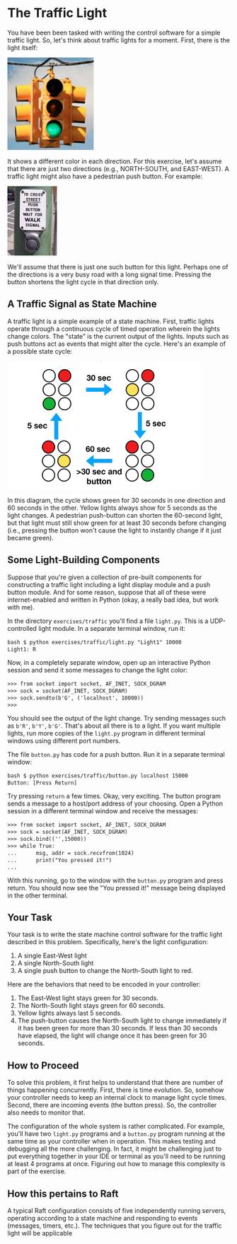 # The Traffic Light

You have been been tasked with writing the control software for a simple traffic light.  So, let's think about traffic lights for a moment.  First, there is the light itself:

![](images/trafficlight.png)

It shows a different color in each direction.  For this exercise, let's assume that there are just two directions (e.g., NORTH-SOUTH, and EAST-WEST).   A traffic light might also have a pedestrian push button.  For example:

![](images/trafficbutton.png)

We'll assume that there is just one such button for this light.  Perhaps one of the directions is a very busy road with a long signal time. Pressing the button shortens the light cycle in that direction only.

## A Traffic Signal as State Machine

A traffic light is a simple example of a state machine.  First, traffic lights operate through a continuous cycle of timed operation wherein the lights change colors. The "state" is the current output of the lights.  Inputs such as push buttons act as events that might alter the cycle.   Here's an example of a possible state cycle:

![](images/trafficstates2.png)

In this diagram, the cycle shows green for 30 seconds in one direction and 60 seconds in the other.  Yellow lights always show for 5 seconds as the light changes.  A pedestrian push-button can shorten the 60-second light, but that light must still show green for at least 30 seconds before changing (i.e., pressing the button won't cause the light to instantly change if it just became green). 

## Some Light-Building Components

Suppose that you're given a collection of pre-built components for constructing a traffic light including a light display module and a push button module.  And for some reason, suppose that all of these were internet-enabled and written in Python (okay, a really bad idea, but work with me).

In the directory `exercises/traffic` you'll find a file `light.py`.  This is a UDP-controlled light module.  In a separate terminal window, run it:

```
bash $ python exercises/traffic/light.py "Light1" 10000
Light1: R
```

Now, in a completely separate window, open up an interactive Python session and send it some messages to change the light color:

```
>>> from socket import socket, AF_INET, SOCK_DGRAM
>>> sock = socket(AF_INET, SOCK_DGRAM)
>>> sock.sendto(b'G', ('localhost', 10000))
>>>
```

You should see the output of the light change.  Try sending messages such as `b'R'`, `b'Y'`, `b'G'`.  That's about all there is to a light. If you want multiple lights, run more copies of the `light.py` program in different terminal windows using different port numbers.

The file `button.py` has code for a push button.  Run it in a separate terminal window:

```
bash $ python exercises/traffic/button.py localhost 15000
Button: [Press Return]
```

Try pressing `return` a few times.  Okay, very exciting.  The button program sends a message to a host/port address of your choosing.  Open a Python session in a different terminal window and receive the messages:

```
>>> from socket import socket, AF_INET, SOCK_DGRAM
>>> sock = socket(AF_INET, SOCK_DGRAM)
>>> sock.bind(('',15000))
>>> while True:
...      msg, addr = sock.recvfrom(1024)
...      print("You pressed it!")
...
```

With this running, go to the window with the `button.py` program and press return.  You should now see the "You pressed it!" message being displayed in the other terminal.

## Your Task

Your task is to write the state machine control software for the traffic light described in this problem. Specifically, here's the light configuration:

1. A single East-West light
2. A single North-South light
3. A single push button to change the North-South light to red.

Here are the behaviors that need to be encoded in your controller:

1.  The East-West light stays green for 30 seconds.
2.  The North-South light stays green for 60 seconds. 
3.  Yellow lights always last 5 seconds.
4.  The push-button causes the North-South light to change immediately if it has been green for more than 30 seconds.  If less than 30 seconds have elapsed, the light will change once it has been green for 30 seconds.

## How to Proceed

To solve this problem, it first helps to understand that there are number of things happening concurrently.  First, there is time evolution.  So, somehow your controller needs to keep an internal clock to manage light cycle times.  Second, there are incoming events (the button press).  So, the controller also needs to monitor that.

The configuration of the whole system is rather complicated.  For example, you'll have two `light.py` programs and a `button.py` program running at the same time as your controller when in operation.  This makes testing and debugging all the more challenging.  In fact, it might be challenging just to put everything together in your IDE or terminal as you'll need to be running at least 4 programs at once.   Figuring out how to manage this complexity is part of the exercise.

## How this pertains to Raft

A typical Raft configuration consists of five independently running servers, operating according to a state machine and responding to events (messages, timers, etc.).  The techniques that you figure out for the traffic light will be applicable 
 